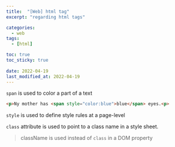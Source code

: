 ```yaml
---
title:  "[Web] html tag"
excerpt: "regarding html tags"

categories:
  - web
tags:
  - [html]

toc: true
toc_sticky: true
 
date: 2022-04-19
last_modified_at: 2022-04-19
---
```


`span` is used to color a part of a text

```html
<p>Ny mother has <span style="color:blue">blue</span> eyes.<p>
```

`style` is used to define style rules at a page-level  

`class` attribute is used to point to a class name in a style sheet.  
> className is used instead of `class` in a DOM property

